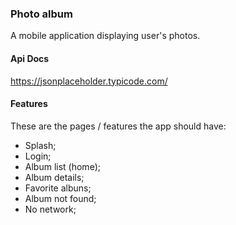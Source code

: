 ### Photo album

A mobile application displaying user's photos.

#### Api Docs

https://jsonplaceholder.typicode.com/

#### Features

These are the pages / features the app should have:

* Splash;
* Login;
* Album list (home);
* Album details;
* Favorite albuns;
* Album not found;
* No network;
